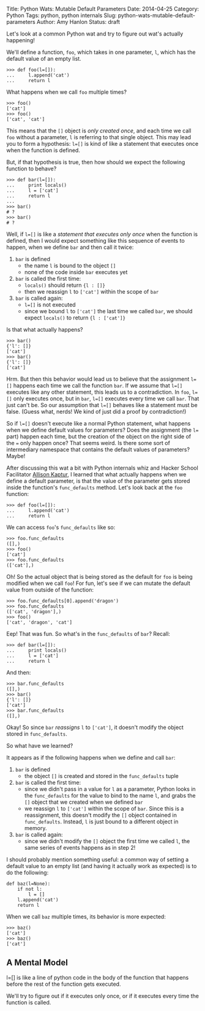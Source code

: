 Title: Python Wats: Mutable Default Parameters
Date: 2014-04-25
Category: Python
Tags: python, python internals
Slug: python-wats-mutable-default-parameters
Author: Amy Hanlon
Status: draft

Let's look at a common Python wat and try to figure out wat's actually happening!  

We'll define a function, `foo`, which takes in one parameter, `l`, which has the default value of an empty list.

    >>> def foo(l=[]):
    ...     l.append('cat')
    ...     return l

What happens when we call `foo` multiple times?

    >>> foo()
    ['cat']
    >>> foo()
    ['cat', 'cat']

This means that the `[]` object is *only created once*, and each time we call `foo` without a parameter, `l` is referring to that single object. This may lead you to form a hypothesis: `l=[]` is kind of like a statement that executes once when the function is defined. 

But, if that hypothesis is true, then how should we expect the following function to behave?

    >>> def bar(l=[]):
    ...     print locals()
    ...     l = ['cat']
    ...     return l
    ... 
    >>> bar()
    # ?
    >>> bar()
    # ?

Well, if `l=[]` is like a *statement that executes only once* when the function is defined, then I would expect something like this sequence of events to happen, when we define `bar` and then call it twice:

1. `bar` is defined
    * the name `l` is bound to the object `[]`
    * none of the code inside `bar` executes yet
2. `bar` is called the first time:
    * `locals()` should return `{l : []}`
    * then we reassign `l` to `['cat']` within the scope of `bar`
3. `bar` is called again:
    * `l=[]` is not executed
    * since we bound `l` to `['cat']` the last time we called `bar`, we should expect `locals()` to return `{l : ['cat']}`

Is that what actually happens?

    >>> bar()
    {'l': []}
    ['cat']
    >>> bar()
    {'l': []}
    ['cat']

Hrm. But then this behavior would lead us to believe that the assignment `l=[]` happens each time we call the function `bar`. If we assume that `l=[]` executes like any other statement, this leads us to a contradiction. In `foo`, `l=[]` only executes once, but in `bar`, `l=[]` executes every time we call `bar`. That just can't be. So our assumption that `l=[]` behaves like a statement must be false. (Guess what, nerds! We kind of just did a proof by contradiction!)

So if `l=[]` doesn't execute like a normal Python statement, what happens when we define default values for parameters? Does the assignment (the `l=` part) happen each time, but the creation of the object on the right side of the `=` only happen once? That seems weird. Is there some sort of intermediary namespace that contains the default values of parameters? Maybe!

After discussing this wat a bit with Python internals whiz and Hacker School Facilitator [Allison Kaptur](), I learned that what actually happens when we define a default parameter, is that the value of the parameter gets stored inside the function's `func_defaults` method. Let's look back at the `foo` function:

    >>> def foo(l=[]):
    ...     l.append('cat')
    ...     return l

We can access `foo`'s `func_defaults` like so:

    >>> foo.func_defaults
    ([],)
    >>> foo()
    ['cat']
    >>> foo.func_defaults
    (['cat'],)

Oh! So the actual object that is being stored as the default for `foo` is being modified when we call `foo`! For fun, let's see if we can mutate the default value from outside of the function:

    >>> foo.func_defaults[0].append('dragon')
    >>> foo.func_defaults
    (['cat', 'dragon'],)
    >>> foo()
    ['cat', 'dragon', 'cat']

Eep! That was fun. So what's in the `func_defaults` of `bar`? Recall:

    >>> def bar(l=[]):
    ...     print locals()
    ...     l = ['cat']
    ...     return l

And then:

    >>> bar.func_defaults
    ([],)
    >>> bar()
    {'l': []}
    ['cat']
    >>> bar.func_defaults 
    ([],)

Okay! So since `bar` *reassigns* `l` to `['cat']`, it doesn't modify the object stored in `func_defaults`.

So what have we learned?

It appears as if the following happens when we define and call `bar`:

1. `bar` is defined
    * the object `[]` is created and stored in the `func_defaults` tuple
2. `bar` is called the first time:
    * since we didn't pass in a value for `l` as a parameter, Python looks in the `func_defaults` for the value to bind to the name `l`, and grabs the `[]` object that we created when we defined `bar`
    * we reassign `l` to `['cat']` within the scope of `bar`. Since this is a reassignment, this doesn't modify the `[]` object contained in `func_defaults`. Instead, `l` is just bound to a different object in memory.
3. `bar` is called again:
    * since we didn't modify the `[]` object the first time we called `l`, the same series of events happens as in step 2!

I should probably mention something useful: a common way of setting a default value to an empty list (and having it actually work as expected) is to do the following:

    def baz(l=None):
        if not l:
            l = []
        l.append('cat')
        return l

When we call `baz` multiple times, its behavior is more expected:

    >>> baz()
    ['cat']
    >>> baz()
    ['cat']



## A Mental Model

l=[] is like a line of python code in the body of the function that happens before the rest of the function gets executed.

We'll try to figure out if it executes only once, or if it executes every time the function is called.